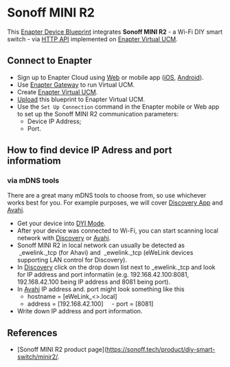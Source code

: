 # Sonoff MINI R2

This [Enapter Device Blueprint](https://go.enapter.com/marketplace-readme) integrates **Sonoff MINI R2** - a Wi-Fi DIY smart switch - via [HTTP API](https://go.enapter.com/developers-enapter-http) implemented on [Enapter Virtual UCM](https://go.enapter.com/handbook-vucm).

## Connect to Enapter

- Sign up to Enapter Cloud using [Web](https://cloud.enapter.com/) or mobile app ([iOS](https://apps.apple.com/app/id1388329910), [Android](https://play.google.com/store/apps/details?id=com.enapter&hl=en)).
- Use [Enapter Gateway](https://go.enapter.com/handbook-gateway-setup) to run Virtual UCM.
- Create [Enapter Virtual UCM](https://go.enapter.com/handbook-vucm).
- [Upload](https://go.enapter.com/developers-upload-blueprint) this blueprint to Enapter Virtual UCM.
- Use the `Set Up Connection` command in the Enapter mobile or Web app to set up the Sonoff MINI R2 communication parameters:
  - Device IP Address; 
  - Port.

## How to find device IP Adress and port informatiom

### via mDNS tools

There are a great many mDNS tools to choose from, so use whichever works best for you. For example purposes, we will cover [Discovery App](https://apps.apple.com/us/app/discovery-dns-sd-browser/id1381004916?mt=12) and [Avahi](https://avahi.org/).

- Get your device into [DYI Mode](https://sonoff.tech/diy-developer/).
- After your device was connected to Wi-Fi, you can start scanning local network with [Discovery](https://apps.apple.com/us/app/discovery-dns-sd-browser/id1381004916?mt=12) or [Avahi](https://avahi.org/).
- Sonoff MINI R2 in local network can usually be detected as  _ewelink._tcp (for Ahavi) and  _ewelink._tcp (eWeLink devices supporting LAN control for Discovery).
- In [Discovery](https://apps.apple.com/us/app/discovery-dns-sd-browser/id1381004916?mt=12) click on the drop down list next to _ewelink._tcp and look for IP address and port informatiin (e.g. 192.168.42.100:8081, 192.168.42.100 being IP address and 8081 being port).
- In [Avahi](https://avahi.org/) IP address and. port might look something like this 
    - hostname = [eWeLink_<>.local]
    - address = [192.168.42.100]
    - port = [8081]
- Write down IP address and port information.

## References

- [Sonoff MINI R2 product page](https://sonoff.tech/product/diy-smart-switch/minir2/.
